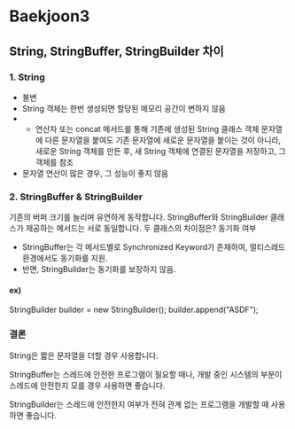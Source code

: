 # Baekjoon3
## String, StringBuffer, StringBuilder 차이
### 1. String
- 불변
- String 객체는 한번 생성되면 할당된 메모리 공간이 변하지 않음
- + 연산자 또는 concat 메서드를 통해 기존에 생성된 String 클래스 객체 문자열에 다른 문자열을 붙여도 기존 문자열에 새로운 문자열을 붙이는 것이 아니라,
새로운 String 객체를 만든 후, 새 String 객체에 연결된 문자열을 저장하고, 그 객체를 참조
- 문자열 연산이 많은 경우, 그 성능이 좋지 않음


### 2. StringBuffer & StringBuilder
기존의 버퍼 크기를 늘리며 유연하게 동작합니다. StringBuffer와 StringBuilder 클래스가 제공하는 메서드는 서로 동일합니다.
두 클래스의 차이점은? 동기화 여부
- StringBuffer는 각 메서드별로 Synchronized Keyword가 존재하여, 멀티스레드 환경에서도 동기화를 지원.
- 반면, StringBuilder는 동기화를 보장하지 않음.
#### ex)
StringBuilder builder = new StringBuilder();
builder.append("ASDF");
### 결론
String은 짧은 문자열을 더할 경우 사용합니다.

StringBuffer는 스레드에 안전한 프로그램이 필요할 때나, 개발 중인 시스템의 부분이 스레드에 안전한지 모를 경우 사용하면 좋습니다.

StringBuilder는 스레드에 안전한지 여부가 전혀 관계 없는 프로그램을 개발할 때 사용하면 좋습니다.

